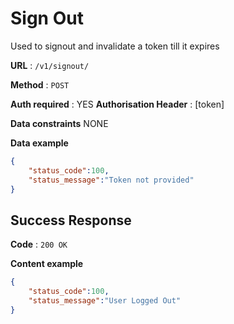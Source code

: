 # Sign Out

Used to signout and invalidate a token till it expires

**URL** : `/v1/signout/`

**Method** : `POST`

**Auth required** : YES
**Authorisation Header** : [token]

**Data constraints**
NONE

**Data example**

```json
{
    "status_code":100,
    "status_message":"Token not provided"
}
```

## Success Response

**Code** : `200 OK`

**Content example**

```json
{
    "status_code":100,
    "status_message":"User Logged Out"
}
```
